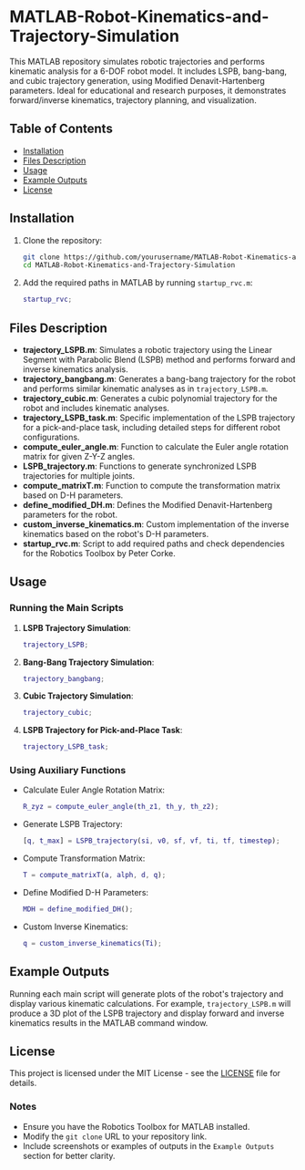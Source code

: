 # MATLAB-Robot-Kinematics-and-Trajectory-Simulation

This MATLAB repository simulates robotic trajectories and performs kinematic analysis for a 6-DOF robot model. It includes LSPB, bang-bang, and cubic trajectory generation, using Modified Denavit-Hartenberg parameters. Ideal for educational and research purposes, it demonstrates forward/inverse kinematics, trajectory planning, and visualization.

## Table of Contents
- [Installation](#installation)
- [Files Description](#files-description)
- [Usage](#usage)
- [Example Outputs](#example-outputs)
- [License](#license)

## Installation
1. Clone the repository:
   ```sh
   git clone https://github.com/yourusername/MATLAB-Robot-Kinematics-and-Trajectory-Simulation.git
   cd MATLAB-Robot-Kinematics-and-Trajectory-Simulation
   ```
2. Add the required paths in MATLAB by running `startup_rvc.m`:
   ```matlab
   startup_rvc;
   ```

## Files Description
- **trajectory_LSPB.m**: Simulates a robotic trajectory using the Linear Segment with Parabolic Blend (LSPB) method and performs forward and inverse kinematics analysis.
- **trajectory_bangbang.m**: Generates a bang-bang trajectory for the robot and performs similar kinematic analyses as in `trajectory_LSPB.m`.
- **trajectory_cubic.m**: Generates a cubic polynomial trajectory for the robot and includes kinematic analyses.
- **trajectory_LSPB_task.m**: Specific implementation of the LSPB trajectory for a pick-and-place task, including detailed steps for different robot configurations.
- **compute_euler_angle.m**: Function to calculate the Euler angle rotation matrix for given Z-Y-Z angles.
- **LSPB_trajectory.m**: Functions to generate synchronized LSPB trajectories for multiple joints.
- **compute_matrixT.m**: Function to compute the transformation matrix based on D-H parameters.
- **define_modified_DH.m**: Defines the Modified Denavit-Hartenberg parameters for the robot.
- **custom_inverse_kinematics.m**: Custom implementation of the inverse kinematics based on the robot's D-H parameters.
- **startup_rvc.m**: Script to add required paths and check dependencies for the Robotics Toolbox by Peter Corke.

## Usage
### Running the Main Scripts
1. **LSPB Trajectory Simulation**:
   ```matlab
   trajectory_LSPB;
   ```

2. **Bang-Bang Trajectory Simulation**:
   ```matlab
   trajectory_bangbang;
   ```

3. **Cubic Trajectory Simulation**:
   ```matlab
   trajectory_cubic;
   ```

4. **LSPB Trajectory for Pick-and-Place Task**:
   ```matlab
   trajectory_LSPB_task;
   ```

### Using Auxiliary Functions
- Calculate Euler Angle Rotation Matrix:
  ```matlab
  R_zyz = compute_euler_angle(th_z1, th_y, th_z2);
  ```

- Generate LSPB Trajectory:
  ```matlab
  [q, t_max] = LSPB_trajectory(si, v0, sf, vf, ti, tf, timestep);
  ```

- Compute Transformation Matrix:
  ```matlab
  T = compute_matrixT(a, alph, d, q);
  ```

- Define Modified D-H Parameters:
  ```matlab
  MDH = define_modified_DH();
  ```

- Custom Inverse Kinematics:
  ```matlab
  q = custom_inverse_kinematics(Ti);
  ```

## Example Outputs
Running each main script will generate plots of the robot's trajectory and display various kinematic calculations. For example, `trajectory_LSPB.m` will produce a 3D plot of the LSPB trajectory and display forward and inverse kinematics results in the MATLAB command window.

## License
This project is licensed under the MIT License - see the [LICENSE](LICENSE) file for details.

### Notes
- Ensure you have the Robotics Toolbox for MATLAB installed.
- Modify the `git clone` URL to your repository link.
- Include screenshots or examples of outputs in the `Example Outputs` section for better clarity.
